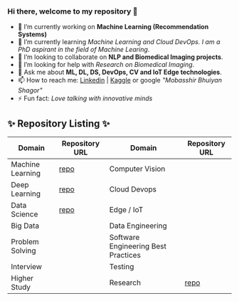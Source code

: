 ### Hi there, welcome to my repository 👋

<!--
**bhuiyanmobasshir94/bhuiyanmobasshir94** is a ✨ _special_ ✨ repository because its `README.md` (this file) appears on your GitHub profile.
-->

- 🔭 I’m currently working on **Machine Learning (Recommendation Systems)**
- 🌱 I’m currently learning *Machine Learning and Cloud DevOps. I am a PhD aspirant in the field of Machine Learing*.
- 👯 I’m looking to collaborate on **NLP and Biomedical Imaging projects**. 
- 🤔 I’m looking for help with *Research on Biomedical Imaging*.
- 💬 Ask me about **ML, DL, DS, DevOps, CV and IoT Edge technologies**.
- 📫 How to reach me: [Linkedin](https://www.linkedin.com/in/mobasshir-bhuiyan-shagor/) | [Kaggle](https://www.kaggle.com/mobasshir) or google *"Mobasshir Bhuiyan Shagor"*
- ⚡ Fun fact: *Love talking with innovative minds*

## ✨ Repository Listing ✨

| Domain | Repository URL | Domain | Repository URL |
|-	|-	|- |- |
| Machine Learning | [repo](https://github.com/bhuiyanmobasshir94/machine-learning-base) | Computer Vision  |  |
| Deep Learning | [repo](https://github.com/bhuiyanmobasshir94/deep-learning-base)	| Cloud Devops | |
| Data Science | [repo](https://github.com/bhuiyanmobasshir94/data-science-base) | Edge / IoT ||
| Big Data || Data Engineering | |
| Problem Solving || Software Engineering Best Practices ||
| Interview || Testing ||
| Higher Study | | Research | [repo](https://github.com/bhuiyanmobasshir94/research-base) |

